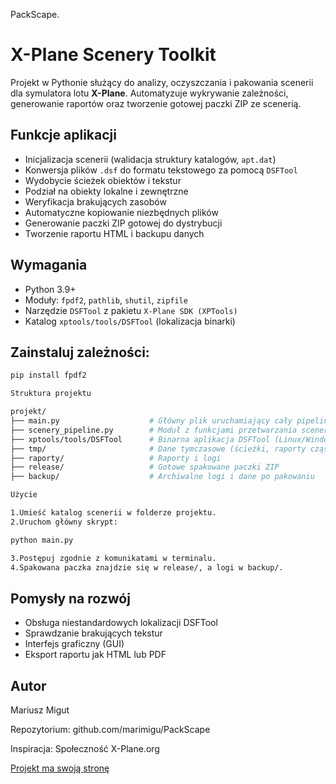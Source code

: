 PackScape.

# X-Plane Scenery Toolkit

Projekt w Pythonie służący do analizy, oczyszczania i pakowania scenerii dla symulatora lotu **X-Plane**. Automatyzuje wykrywanie zależności, generowanie raportów oraz tworzenie gotowej paczki ZIP ze scenerią.

## Funkcje aplikacji

- Inicjalizacja scenerii (walidacja struktury katalogów, `apt.dat`)
- Konwersja plików `.dsf` do formatu tekstowego za pomocą `DSFTool`
- Wydobycie ścieżek obiektów i tekstur
- Podział na obiekty lokalne i zewnętrzne
- Weryfikacja brakujących zasobów
- Automatyczne kopiowanie niezbędnych plików
- Generowanie paczki ZIP gotowej do dystrybucji
- Tworzenie raportu HTML i backupu danych

## Wymagania

- Python 3.9+
- Moduły: `fpdf2`, `pathlib`, `shutil`, `zipfile`
- Narzędzie `DSFTool` z pakietu `X-Plane SDK (XPTools)`
- Katalog `xptools/tools/DSFTool` (lokalizacja binarki)

## Zainstaluj zależności:

```bash
pip install fpdf2

Struktura projektu

projekt/
├── main.py                    # Główny plik uruchamiający cały pipeline
├── scenery_pipeline.py        # Moduł z funkcjami przetwarzania scenerii
├── xptools/tools/DSFTool      # Binarna aplikacja DSFTool (Linux/Windows)
├── tmp/                       # Dane tymczasowe (ścieżki, raporty cząstkowe)
├── raporty/                   # Raporty i logi
├── release/                   # Gotowe spakowane paczki ZIP
├── backup/                    # Archiwalne logi i dane po pakowaniu

Użycie

1.Umieść katalog scenerii w folderze projektu.
2.Uruchom główny skrypt:

python main.py

3.Postępuj zgodnie z komunikatami w terminalu.
4.Spakowana paczka znajdzie się w release/, a logi w backup/.
```
## Pomysły na rozwój
- Obsługa niestandardowych lokalizacji DSFTool
- Sprawdzanie brakujących tekstur
- Interfejs graficzny (GUI)
- Eksport raportu jak  HTML lub PDF


## Autor
Mariusz Migut

Repozytorium: github.com/marimigu/PackScape

Inspiracja: Społeczność X-Plane.org

[Projekt ma swoją stronę](https://marimigu.github.io/PackScape/) 
